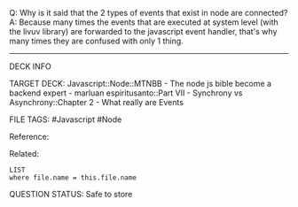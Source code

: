Q: Why is it said that the 2 types of events that exist in node are connected?  
A: Because many times the events that are executed at system level (with the livuv library) are forwarded to the javascript event handler, that's why many times they are confused with only 1 thing.
<!--ID: 1693660761617-->

---

DECK INFO

TARGET DECK: Javascript::Node::MTNBB - The node js bible become a backend expert - marluan espiritusanto::Part VII - Synchrony vs Asynchrony::Chapter 2 - What really are Events

FILE TAGS: #Javascript #Node

Reference:

Related:

```dataview
LIST
where file.name = this.file.name
```

QUESTION STATUS: Safe to store